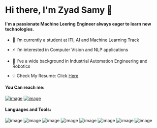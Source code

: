 # Hi there, I'm Zyad Samy  👋

#### I'm a passionate Machine Leering Engineer always eager to learn new technologies. 

- 🔭 I’m currently a student at ITI, AI and Machine Learning Track

- ⚡ I’m interested in Computer Vision and NLP applications

- 📖 I've a wide background in Industrial Automation Engineering and Robotics

- 💡 Check My Resume: Click [Here](https://drive.google.com/file/d/1X89Uw_AByfAYwQZ4pup50-IeJjFzjj3Z/view?usp=sharing)

#### You Can reach me:

[![image](https://github.com/ZyadSamy96/ZyadSamy96/assets/94635686/24c3e53e-2bd9-4b9a-a9c9-c12831304f6f)](https://www.linkedin.com/in/zyad-samy-b2b4b4191/)      [![image](https://github.com/ZyadSamy96/ZyadSamy96/assets/94635686/c821e46e-7094-43a7-ae87-936089f08ab1)](zyad.samy.096@gmail.com)
 
#### Languages and Tools: 

![image](https://github.com/ZyadSamy96/ZyadSamy96/assets/94635686/66c810f5-288c-4178-8aee-dd8676b6703e) ![image](https://github.com/ZyadSamy96/ZyadSamy96/assets/94635686/9e88b32a-76fa-4ec6-bc49-75bd8eb69d0f) ![image](https://github.com/ZyadSamy96/ZyadSamy96/assets/94635686/a4bc6ae1-5a77-411c-ac56-a79f7425979a) ![image](https://github.com/ZyadSamy96/ZyadSamy96/assets/94635686/a1a120f2-c18b-4d9e-bf56-177024b1fce1) ![image](https://github.com/ZyadSamy96/ZyadSamy96/assets/94635686/28dada79-3a57-494e-aff2-dbd1ce80350b) ![image](https://github.com/ZyadSamy96/ZyadSamy96/assets/94635686/ef072b0d-f812-40bc-8a36-5b2082387bd5) ![image](https://github.com/ZyadSamy96/ZyadSamy96/assets/94635686/c0f1f63d-8f8d-4a2f-8a0b-78aeef873084) ![image](https://github.com/ZyadSamy96/ZyadSamy96/assets/94635686/907cfe0c-87e3-424c-ad9a-dc4d5cc3e84c)








